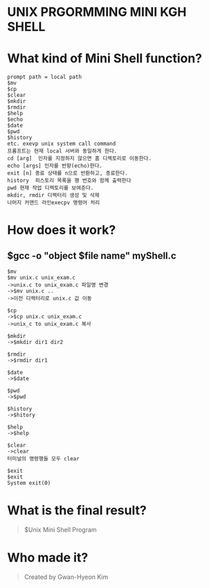 # UNIX PRGORMMING MINI KGH SHELL 

# What kind of Mini Shell function?
```
prompt path = local path
$mv
$cp
$clear
$mkdir
$rmdir
$help
$echo
$date
$pwd
$history 
etc. exevp unix system call command 
프롬프트는 현재 local 서버와 동일하게 한다.
cd [arg]  인자를 지정하지 않으면 홈 디렉토리로 이동한다.
echo [args] 인자를 반향(echo)한다.
exit [n] 종료 상태를 n으로 반환하고, 종료한다.
history  히스토리 목록을 행 번호와 함께 출력한다
pwd 현재 작업 디렉토리를 보여준다. 
mkdir, rmdir 디렉터리 생성 및 삭제
나머지 커맨드 라인execpv 명령어 처리
```

# How does it work?
## $gcc -o "object $file name" myShell.c

```
$mv
$mv unix.c unix_exam.c
->unix.c to unix_exam.c 파일명 변경
->$mv unix.c ..
->이전 디렉터리로 unix.c 값 이동
```

```
$cp
->$cp unix.c unix_exam.c
->unix_c to unix_exam.c 복사
```

```
$mkdir 
->$mkdir dir1 dir2 
```

```
$rmdir 
->$rmdir dir1
```

```
$date
->$date
```

```
$pwd 
->$pwd

```
```
$history
->$hitory
```

```
$help
->$help

```
```
$clear
->clear
터미널의 명령행들 모두 clear
```

```
$exit
$exit
System exit(0)

```
# What is the final result?
> $Unix Mini Shell Program  

# Who made it?
> Created by Gwan-Hyeon Kim
